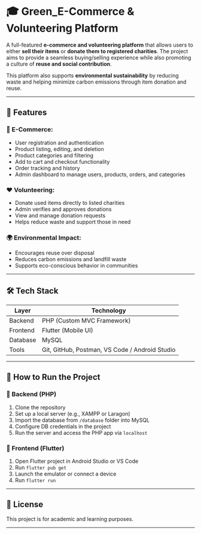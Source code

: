 # 🎓 Green_E-Commerce & Volunteering Platform

A full-featured **e-commerce and volunteering platform** that allows users to either **sell their items** or **donate them to registered charities**. The project aims to provide a seamless buying/selling experience while also promoting a culture of **reuse and social contribution**.

This platform also supports **environmental sustainability** by reducing waste and helping minimize carbon emissions through item donation and reuse.

---

## 🔑 Features

### 🛒 E-Commerce:
- User registration and authentication
- Product listing, editing, and deletion
- Product categories and filtering
- Add to cart and checkout functionality
- Order tracking and history
- Admin dashboard to manage users, products, orders, and categories

### ❤️ Volunteering:
- Donate used items directly to listed charities
- Admin verifies and approves donations
- View and manage donation requests
- Helps reduce waste and support those in need

### 🌍 Environmental Impact:
- Encourages reuse over disposal
- Reduces carbon emissions and landfill waste
- Supports eco-conscious behavior in communities

---

## 🛠️ Tech Stack

| Layer      | Technology               |
|------------|---------------------------|
| Backend    | PHP (Custom MVC Framework) |
| Frontend   | Flutter (Mobile UI)        |
| Database   | MySQL                      |
| Tools      | Git, GitHub, Postman, VS Code / Android Studio |

---

## 🚀 How to Run the Project

### 🔧 Backend (PHP)
1. Clone the repository
2. Set up a local server (e.g., XAMPP or Laragon)
3. Import the database from `/database` folder into MySQL
4. Configure DB credentials in the project
5. Run the server and access the PHP app via `localhost`

### 📱 Frontend (Flutter)
1. Open Flutter project in Android Studio or VS Code
2. Run `flutter pub get`
3. Launch the emulator or connect a device
4. Run `flutter run`

---

## 📄 License

This project is for academic and learning purposes.

---


